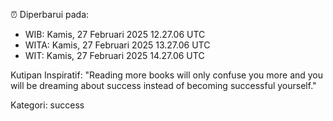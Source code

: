 ⏰ Diperbarui pada:
- WIB: Kamis, 27 Februari 2025 12.27.06 UTC
- WITA: Kamis, 27 Februari 2025 13.27.06 UTC
- WIT: Kamis, 27 Februari 2025 14.27.06 UTC

Kutipan Inspiratif:
"Reading more books will only confuse you more and you will be dreaming about success instead of becoming successful yourself."


Kategori: success

